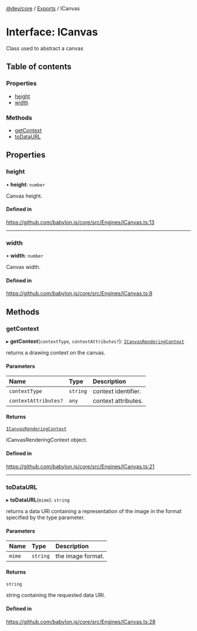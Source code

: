[@dev/core](../README.md) / [Exports](../modules.md) / ICanvas

# Interface: ICanvas

Class used to abstract a canvas

## Table of contents

### Properties

- [height](ICanvas.md#height)
- [width](ICanvas.md#width)

### Methods

- [getContext](ICanvas.md#getcontext)
- [toDataURL](ICanvas.md#todataurl)

## Properties

### height

• **height**: `number`

Canvas height.

#### Defined in

https://github.com/babylon.js/core/src/Engines/ICanvas.ts:13

___

### width

• **width**: `number`

Canvas width.

#### Defined in

https://github.com/babylon.js/core/src/Engines/ICanvas.ts:8

## Methods

### getContext

▸ **getContext**(`contextType`, `contextAttributes?`): [`ICanvasRenderingContext`](ICanvasRenderingContext.md)

returns a drawing context on the canvas.

#### Parameters

| Name | Type | Description |
| :------ | :------ | :------ |
| `contextType` | `string` | context identifier. |
| `contextAttributes?` | `any` | context attributes. |

#### Returns

[`ICanvasRenderingContext`](ICanvasRenderingContext.md)

ICanvasRenderingContext object.

#### Defined in

https://github.com/babylon.js/core/src/Engines/ICanvas.ts:21

___

### toDataURL

▸ **toDataURL**(`mime`): `string`

returns a data URI containing a representation of the image in the format specified by the type parameter.

#### Parameters

| Name | Type | Description |
| :------ | :------ | :------ |
| `mime` | `string` | the image format. |

#### Returns

`string`

string containing the requested data URI.

#### Defined in

https://github.com/babylon.js/core/src/Engines/ICanvas.ts:28
